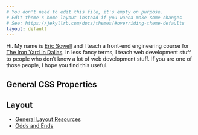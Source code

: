 ```yaml
---
# You don't need to edit this file, it's empty on purpose.
# Edit theme's home layout instead if you wanna make some changes
# See: https://jekyllrb.com/docs/themes/#overriding-theme-defaults
layout: default
---
```


Hi. My name is [Eric Sowell](http://ericsowell.com) and I teach a front-end engineering course for [The Iron Yard in Dallas](https://www.theironyard.com/locations/dallas.html). In less fancy terms, I teach web development stuff to people who don&rsquo;t know a lot of web development stuff. If you are one of those people, I hope you find this useful.

## General CSS Properties

## Layout

* [General Layout Resources](/css/general-layout-resources)
* [Odds and Ends](/css/layout-odds-and-ends)
